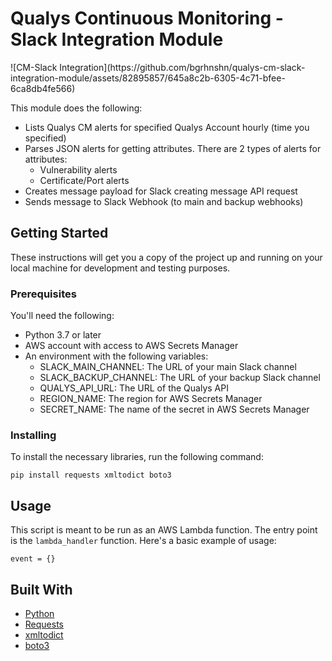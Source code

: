 <h1>Qualys Continuous Monitoring - Slack Integration Module</h1>
![CM-Slack Integration](https://github.com/bgrhnshn/qualys-cm-slack-integration-module/assets/82895857/645a8c2b-6305-4c71-bfee-6ca8db4fe566)
<p>This module does the following:</p>
<ul>
    <li>Lists Qualys CM alerts for specified Qualys Account hourly (time you specified)</li>
    <li>Parses JSON alerts for getting attributes. There are 2 types of alerts for attributes:
        <ul>
            <li>Vulnerability alerts</li>
            <li>Certificate/Port alerts</li>
        </ul>
    </li>
    <li>Creates message payload for Slack creating message API request</li>
    <li>Sends message to Slack Webhook (to main and backup webhooks)</li>
</ul>

<h2>Getting Started</h2>
<p>These instructions will get you a copy of the project up and running on your local machine for development and testing purposes.</p>

<h3>Prerequisites</h3>
<p>You'll need the following:</p>
<ul>
    <li>Python 3.7 or later</li>
    <li>AWS account with access to AWS Secrets Manager</li>
    <li>An environment with the following variables:
        <ul>
            <li>SLACK_MAIN_CHANNEL: The URL of your main Slack channel</li>
            <li>SLACK_BACKUP_CHANNEL: The URL of your backup Slack channel</li>
            <li>QUALYS_API_URL: The URL of the Qualys API</li>
            <li>REGION_NAME: The region for AWS Secrets Manager</li>
            <li>SECRET_NAME: The name of the secret in AWS Secrets Manager</li>
        </ul>
    </li>
</ul>

<h3>Installing</h3>
<p>To install the necessary libraries, run the following command:</p>
<pre><code>pip install requests xmltodict boto3</code></pre>

<h2>Usage</h2>
<p>This script is meant to be run as an AWS Lambda function. The entry point is the <code>lambda_handler</code> function. Here's a basic example of usage:</p>
<pre><code>event = {}</code></pre>

<h2>Built With</h2>
<ul>
    <li><a href="https://www.python.org/">Python</a></li>
    <li><a href="https://requests.readthedocs.io/">Requests</a></li>
    <li><a href="https://github.com/martinblech/xmltodict">xmltodict</a></li>
    <li><a href="https://github.com/boto/boto3">boto3</a></li>
</ul>
